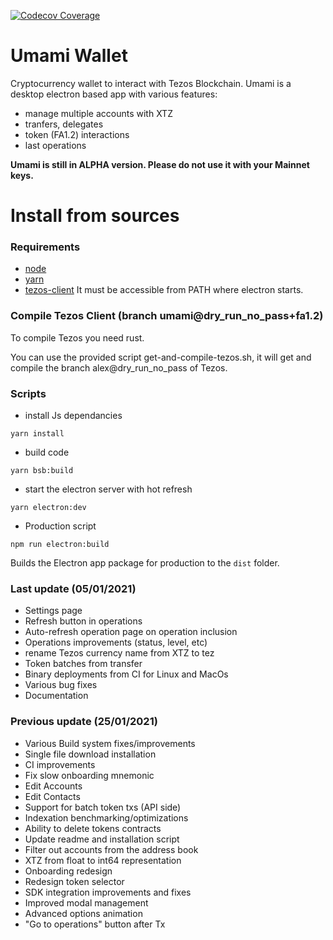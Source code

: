 [![Codecov Coverage](https://img.shields.io/codecov/c/gitlab/nomadic-labs/ref-wallet/coverage.svg?style=flat-square)](https://codecov.io/gl/nomadic-labs/ref-wallet/)

Umami Wallet
===========================================================================

Cryptocurrency wallet to interact with Tezos Blockchain.
Umami is a desktop electron based app with various features:

- manage multiple accounts with XTZ
- tranfers, delegates
- token (FA1.2) interactions
- last operations

__Umami is still in ALPHA version. Please do not use it with your Mainnet keys.__

# Install from sources

### Requirements

* [node](https://nodejs.org)
* [yarn](https://yarnpkg.com)
* [tezos-client](https://gitlab.com/tezos/tezos)
  It must be accessible from PATH where electron starts.

### Compile Tezos Client (branch umami@dry_run_no_pass+fa1.2)

To compile Tezos you need rust.

You can use the provided script get-and-compile-tezos.sh, it will get and compile the branch alex@dry_run_no_pass of Tezos.

### Scripts

* install Js dependancies

`yarn install`

* build code

`yarn bsb:build`

* start the electron server with hot refresh

`yarn electron:dev`

* Production script

`npm run electron:build`

Builds the Electron app package for production to the `dist` folder.

### Last update (05/01/2021)

- Settings page
- Refresh button in operations
- Auto-refresh operation page on operation inclusion
- Operations improvements (status, level, etc)
- rename Tezos currency name from XTZ to tez
- Token batches from transfer
- Binary deployments from CI for Linux and MacOs
- Various bug fixes
- Documentation

### Previous update (25/01/2021)

- Various Build system fixes/improvements
- Single file download installation
- CI improvements
- Fix slow onboarding mnemonic
- Edit Accounts
- Edit Contacts
- Support for batch token txs (API side)
- Indexation benchmarking/optimizations
- Ability to delete tokens contracts
- Update readme and installation script
- Filter out accounts from the address book
- XTZ from float to int64 representation
- Onboarding redesign
- Redesign token selector
- SDK integration improvements and fixes
- Improved modal management
- Advanced options animation
- "Go to operations" button after Tx
